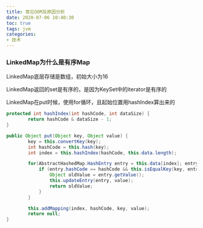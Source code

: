 ```yaml
---
title: 常见OOM及原因分析
date: 2020-07-06 10:40:30
toc: true
tags: jvm
categories: 
- 技术
---
```


### LinkedMap为什么是有序Map

LinkedMap底层存储是数组，初始大小为16

LinkedMap返回的set是有序的，是因为KeySet中的iterator是有序的

LinkedMap在put时候，使用for循环，且起始位置用hashIndex算出来的

```java
protected int hashIndex(int hashCode, int dataSize) {
        return hashCode & dataSize - 1;
}

public Object put(Object key, Object value) {
        key = this.convertKey(key);
        int hashCode = this.hash(key);
        int index = this.hashIndex(hashCode, this.data.length);

        for(AbstractHashedMap.HashEntry entry = this.data[index]; entry != null; entry = 	   entry.next) {
            if (entry.hashCode == hashCode && this.isEqualKey(key, entry.key)) {
                Object oldValue = entry.getValue();
                this.updateEntry(entry, value);
                return oldValue;
            }
        }

        this.addMapping(index, hashCode, key, value);
        return null;
}
```

